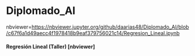 # Diplomado_AI
nbviewer=https://nbviewer.jupyter.org/github/daarias48/Diplomado_AI/blob/c67f6a1d49aecc4f1978418b9eaf379756021c14/Regresion_Lineal.ipynb
#### Regresión Lineal (Taller) [nbviewer]
